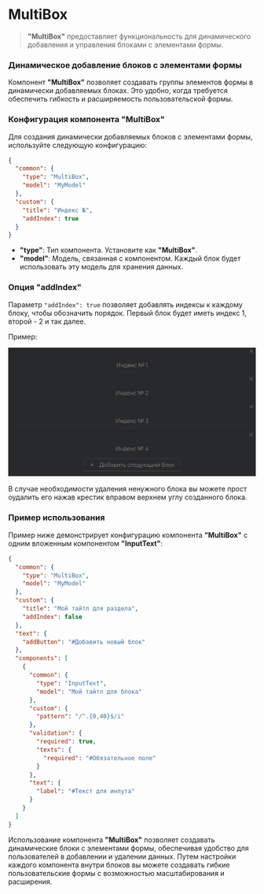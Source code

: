 # MultiBox

> **"MultiBox"** предоставляет функциональность для динамического добавления и управления блоками с элементами формы.

### Динамическое добавление блоков с элементами формы

Компонент **"MultiBox"** позволяет создавать группы элементов формы в динамически добавляемых блоках. Это удобно, когда требуется обеспечить гибкость и расширяемость пользовательской формы.

### Конфигурация компонента "MultiBox"

Для создания динамически добавляемых блоков с элементами формы, используйте следующую конфигурацию:

```json
{
  "common": {
    "type": "MultiBox",
    "model": "MyModel"
  },
  "custom": {
    "title": "Индекс №",
    "addIndex": true
  }
}
```

- **"type"**: Тип компонента. Установите как **"MultiBox"**.
- **"model"**: Модель, связанная с компонентом. Каждый блок будет использовать эту модель для хранения данных.

### Опция **"addIndex"**

Параметр `"addIndex": true` позволяет добавлять индексы к каждому блоку, чтобы обозначить порядок. Первый блок будет иметь индекс 1, второй - 2 и так далее.

Пример:

![example](img/idx.png)

В случае необходимости удаления ненужного блока вы можете прост оудалить его нажав крестик вправом верхнем углу созданного блока.

### Пример использования

Пример ниже демонстрирует конфигурацию компонента **"MultiBox"** с одним вложенным компонентом **"InputText"**:

```json
{
  "common": {
    "type": "MultiBox",
    "model": "MyModel"
  },
  "custom": {
    "title": "Мой тайтл для раздела",
    "addIndex": false
  },
  "text": {
    "addButton": "#Добавить новый блок"
  },
  "components": [
    {
      "common": {
        "type": "InputText",
        "model": "Мой тайтл для блока"
      },
      "custom": {
        "pattern": "/^.{0,40}$/i"
      },
      "validation": {
        "required": true,
        "texts": {
          "required": "#Обязательное поле"
        }
      },
      "text": {
        "label": "#Текст для инпута"
      }
    }
  ]
}
```

Использование компонента **"MultiBox"** позволяет создавать динамические блоки с элементами формы, обеспечивая удобство для пользователей в добавлении и удалении данных. Путем настройки каждого компонента внутри блоков вы можете создавать гибкие пользовательские формы с возможностью масштабирования и расширения.
